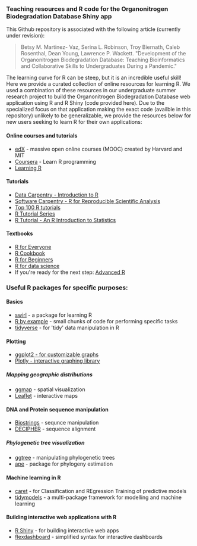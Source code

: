 ### Teaching resources and R code for the Organonitrogen Biodegradation Database Shiny app

This Github repository is associated with the following article (currently under revision):

> Betsy M. Martinez- Vaz, Serina L. Robinson, Troy Biernath, Caleb Rosenthal, Dean Young, Lawrence P. Wackett. "Development of the Organonitrogen Biodegradation Database:
> Teaching Bioinformatics and Collaborative Skills to Undergraduates During a Pandemic."

The learning curve for R can be steep, but it is an incredible useful skill! Here we provide a curated collection of online resources for learning R. We used a combination of these resources in our undergraduate summer research project to build the Organonitrogen Biodegradation Database web application using R and R Shiny (code provided here). Due to the specialized focus on that application making the exact code (availble in this repository) unlikely to be generalizable, we provide the resources below for new users seeking to learn R for their own applications:

#### Online courses and tutorials
* [edX](https://www.edx.org/learn/r-programming) - massive open online courses (MOOC) created by Harvard and MIT
* [Coursera](https://www.coursera.org/learn/r-programming) - Learn R programming
* [Learning R](https://www.linkedin.com/learning/learning-r-2?replacementOf=learning-r-2013) 

#### Tutorials
* [Data Carpentry - Introduction to R](https://datacarpentry.org/R-genomics/01-intro-to-R.html)
* [Software Carpentry - R for Reproducible Scientific Analysis](https://swcarpentry.github.io/r-novice-gapminder/)
* [Top 100 R tutorials](https://www.listendata.com/p/r-programming-tutorials.html)
* [R Tutorial Series](https://data-flair.training/blogs/r-tutorials-home/)
* [R Tutorial - An R Introduction to Statistics](http://www.r-tutor.com/r-introduction)

#### Textbooks
* [R for Everyone](https://www.amazon.com/Everyone-Advanced-Analytics-Graphics-Addison-Wesley/dp/0321888030/)
* [R Cookbook](https://www.amazon.com/Cookbook-OReilly-Cookbooks-Paul-Teetor/dp/0596809158/)
* [R for Beginners](https://cran.r-project.org/doc/contrib/Paradis-rdebuts_en.pdf)
* [R for data science](https://r4ds.had.co.nz/)
* If you're ready for the next step: [Advanced R](https://www.amazon.com/Advanced-Chapman-Hall-Hadley-Wickham/dp/1466586966/?_encoding=UTF8&camp=1789&creative=9325&keywords=Advanced%20R%20%20Hadley%20Wickham&linkCode=ur2&qid=1447295724&s=books&sr=1-1&tag=compubookstut-20&linkId=WM2LVRCUK5PKG436)

### Useful R packages for specific purposes:

#### Basics
* [swirl](https://swirlstats.com/students.html)  - a package for learning R
* [R by example](http://www.mayin.org/ajayshah/KB/R/) - small chunks of code for performing specific tasks 
* [tidyverse](https://www.tidyverse.org/)  - for 'tidy' data manipulation in R

#### Plotting
* [ggplot2 - for customizable graphs](https://ggplot2.tidyverse.org/)
* [Plotly - interactive graphing library](https://plotly.com/r/)

##### Mapping geographic distributions
* [ggmap](https://cran.r-project.org/web/packages/ggmap/ggmap.pdf)  - spatial visualization
* [Leaflet](https://rstudio.github.io/leaflet/)  - interactive maps

#### DNA and Protein sequence manipulation
* [Biostrings](https://bioconductor.org/packages/release/bioc/html/Biostrings.html) - sequnce manipulation
* [DECIPHER](https://www.bioconductor.org/packages/release/bioc/html/DECIPHER.html) - sequence alignment

##### Phylogenetic tree visualization
* [ggtree](https://guangchuangyu.github.io/ggtree-book/chapter-ggtree.html) - manipulating phylogenetic trees
* [ape](https://cran.r-project.org/web/packages/ape/ape.pdf) - package for phylogeny estimation

#### Machine learning in R
* [caret](http://topepo.github.io/caret/index.html) - for Classification and REgression Training of predictive models
* [tidymodels](https://www.tidymodels.org/) - a multi-package framework for modelling and machine learning

#### Building interactive web applications with R
* [R Shiny](https://shiny.rstudio.com/) - for building interactive web apps
* [flexdashboard](https://rmarkdown.rstudio.com/flexdashboard/) - simplified syntax for interactive dashboards

